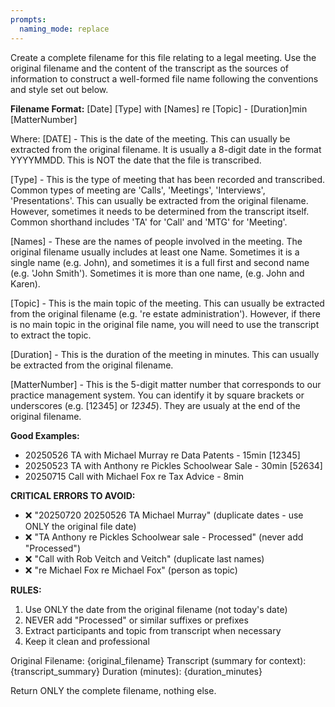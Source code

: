 ```yaml
---
prompts:
  naming_mode: replace
---
```


Create a complete filename for this file relating to a legal meeting. Use the original filename and the content of the transcript as the sources of information to construct a well-formed file name following the conventions and style set out below.

**Filename Format:** [Date] [Type] with [Names] re [Topic] - [Duration]min [MatterNumber]

Where:
  [DATE] - This is the date of the meeting. This can usually be extracted from the original filename. It is usually a 8-digit date in the format YYYYMMDD. This is NOT the date that the file is transcribed.

  [Type] - This is the type of meeting that has been recorded and transcribed. Common types of meeting are 'Calls', 'Meetings', 'Interviews', 'Presentations'. This can usually be extracted from the original filename. However, sometimes it needs to be determined from the transcript itself. Common shorthand includes 'TA' for 'Call' and 'MTG' for 'Meeting'.

  [Names] - These are the names of people involved in the meeting. The original filename usually includes at least one Name. Sometimes it is a single name (e.g. John), and sometimes it is a full first and second name (e.g. 'John Smith'). Sometimes it is more than one name, (e.g. John and Karen).

  [Topic] - This is the main topic of the meeting. This can usually be extracted from the original filename (e.g. 're estate administration'). However, if there is no main topic in the original file name, you will need to use the transcript to extract the topic.

  [Duration] - This is the duration of the meeting in minutes. This can usually be extracted from the original filename.

  [MatterNumber] - This is the 5-digit matter number that corresponds to our practice management system. You can identify it by square brackets or underscores (e.g. [12345] or _12345_). They are usualy at the end of the original filename.

**Good Examples:**
- 20250526 TA with Michael Murray re Data Patents - 15min [12345]
- 20250523 TA with Anthony re Pickles Schoolwear Sale - 30min [52634]
- 20250715 Call with Michael Fox re Tax Advice - 8min

**CRITICAL ERRORS TO AVOID:**
- ❌ "20250720 20250526 TA Michael Murray" (duplicate dates - use ONLY the original file date)
- ❌ "TA Anthony re Pickles Schoolwear sale - Processed" (never add "Processed")
- ❌ "Call with Rob Veitch and Veitch" (duplicate last names)
- ❌ "re Michael Fox re Michael Fox" (person as topic)

**RULES:**
1. Use ONLY the date from the original filename (not today's date)
2. NEVER add "Processed" or similar suffixes or prefixes
3. Extract participants and topic from transcript when necessary
4. Keep it clean and professional

Original Filename: {original_filename}
Transcript (summary for context): {transcript_summary}
Duration (minutes): {duration_minutes}

Return ONLY the complete filename, nothing else.
